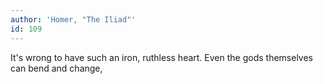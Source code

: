 ```yaml
---
author: 'Homer, "The Iliad"'
id: 109
---
```


It's wrong to have such an iron, ruthless heart.
Even the gods themselves can bend and change,